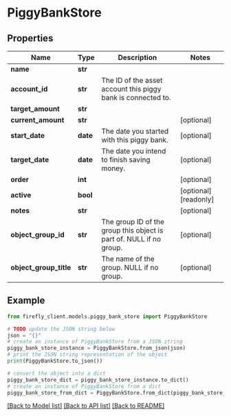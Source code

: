# PiggyBankStore


## Properties

Name | Type | Description | Notes
------------ | ------------- | ------------- | -------------
**name** | **str** |  | 
**account_id** | **str** | The ID of the asset account this piggy bank is connected to. | 
**target_amount** | **str** |  | 
**current_amount** | **str** |  | [optional] 
**start_date** | **date** | The date you started with this piggy bank. | [optional] 
**target_date** | **date** | The date you intend to finish saving money. | [optional] 
**order** | **int** |  | [optional] 
**active** | **bool** |  | [optional] [readonly] 
**notes** | **str** |  | [optional] 
**object_group_id** | **str** | The group ID of the group this object is part of. NULL if no group. | [optional] 
**object_group_title** | **str** | The name of the group. NULL if no group. | [optional] 

## Example

```python
from firefly_client.models.piggy_bank_store import PiggyBankStore

# TODO update the JSON string below
json = "{}"
# create an instance of PiggyBankStore from a JSON string
piggy_bank_store_instance = PiggyBankStore.from_json(json)
# print the JSON string representation of the object
print(PiggyBankStore.to_json())

# convert the object into a dict
piggy_bank_store_dict = piggy_bank_store_instance.to_dict()
# create an instance of PiggyBankStore from a dict
piggy_bank_store_from_dict = PiggyBankStore.from_dict(piggy_bank_store_dict)
```
[[Back to Model list]](../README.md#documentation-for-models) [[Back to API list]](../README.md#documentation-for-api-endpoints) [[Back to README]](../README.md)


